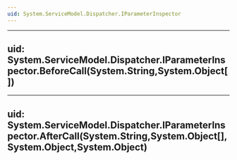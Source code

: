 ```yaml
---
uid: System.ServiceModel.Dispatcher.IParameterInspector
---
```


---
uid: System.ServiceModel.Dispatcher.IParameterInspector.BeforeCall(System.String,System.Object[])
---

---
uid: System.ServiceModel.Dispatcher.IParameterInspector.AfterCall(System.String,System.Object[],System.Object,System.Object)
---

